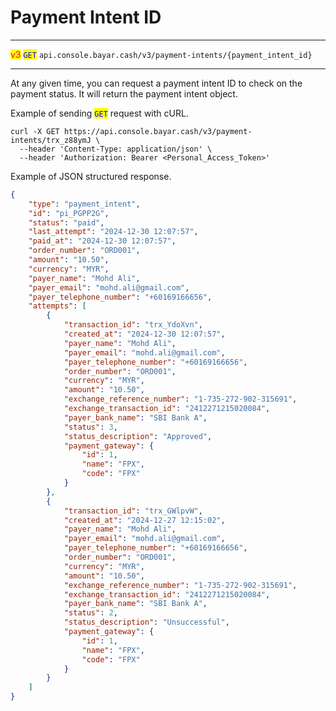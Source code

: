 # Payment Intent ID

***

<mark style="color:red;">v3</mark>  <mark style="color:blue;">`GET`</mark>  `api.console.bayar.cash/v3/payment-intents/{payment_intent_id}`

***



At any given time, you can request a payment intent ID to check on the payment status. It will return the payment intent object.

Example of sending <mark style="color:blue;">`GET`</mark> request with cURL.



```markup
curl -X GET https://api.console.bayar.cash/v3/payment-intents/trx_z88ymJ \
  --header 'Content-Type: application/json' \
  --header 'Authorization: Bearer <Personal_Access_Token>'
```



Example of JSON structured response.



```json
{
    "type": "payment_intent",
    "id": "pi_PGPP2G",
    "status": "paid",
    "last_attempt": "2024-12-30 12:07:57",
    "paid_at": "2024-12-30 12:07:57",
    "order_number": "ORD001",
    "amount": "10.50",
    "currency": "MYR",
    "payer_name": "Mohd Ali",
    "payer_email": "mohd.ali@gmail.com",
    "payer_telephone_number": "+60169166656",
    "attempts": [
        {
            "transaction_id": "trx_YdoXvn",
            "created_at": "2024-12-30 12:07:57",
            "payer_name": "Mohd Ali",
            "payer_email": "mohd.ali@gmail.com",
            "payer_telephone_number": "+60169166656",
            "order_number": "ORD001",
            "currency": "MYR",
            "amount": "10.50",
            "exchange_reference_number": "1-735-272-902-315691",
            "exchange_transaction_id": "2412271215020084",
            "payer_bank_name": "SBI Bank A",
            "status": 3,
            "status_description": "Approved",
            "payment_gateway": {
                "id": 1,
                "name": "FPX",
                "code": "FPX"
            }
        },
        {
            "transaction_id": "trx_GWlpvW",
            "created_at": "2024-12-27 12:15:02",
            "payer_name": "Mohd Ali",
            "payer_email": "mohd.ali@gmail.com",
            "payer_telephone_number": "+60169166656",
            "order_number": "ORD001",
            "currency": "MYR",
            "amount": "10.50",
            "exchange_reference_number": "1-735-272-902-315691",
            "exchange_transaction_id": "2412271215020084",
            "payer_bank_name": "SBI Bank A",
            "status": 2,
            "status_description": "Unsuccessful",
            "payment_gateway": {
                "id": 1,
                "name": "FPX",
                "code": "FPX"
            }
        }
    ]
}
```

